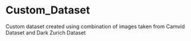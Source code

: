 # Custom_Dataset
Custom dataset created using combination of images taken from Camvid Dataset and Dark Zurich Dataset
